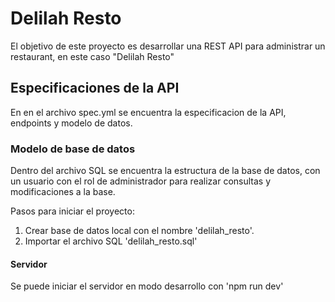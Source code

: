 # Delilah Resto
El objetivo de este proyecto es desarrollar una REST API para administrar un restaurant, en este caso "Delilah Resto"

## Especificaciones de la API
En en el archivo spec.yml se encuentra la especificacion de la API, endpoints y modelo de datos.

### Modelo de base de datos
Dentro del archivo SQL se encuentra la estructura de la base de datos, con un usuario con el rol de administrador para realizar consultas y modificaciones a la base.

Pasos para iniciar el proyecto:

1) Crear base de datos local con el nombre 'delilah_resto'.
2) Importar el archivo SQL 'delilah_resto.sql'

#### Servidor
Se puede iniciar el servidor en modo desarrollo con 'npm run dev'